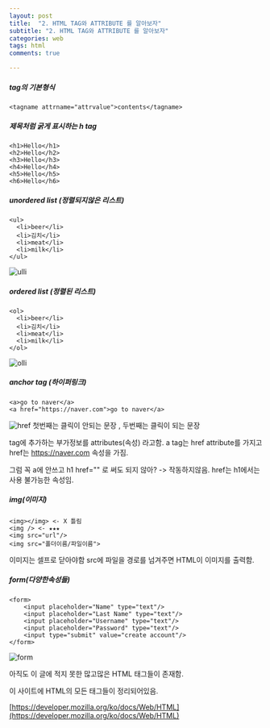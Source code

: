 ```yaml
---
layout: post
title:  "2. HTML TAG와 ATTRIBUTE 를 알아보자"
subtitle: "2. HTML TAG와 ATTRIBUTE 를 알아보자"
categories: web
tags: html
comments: true

---
```


##### tag의 기본형식
```
<tagname attrname="attrvalue">contents</tagname>
```

##### 제목처럼 굵게 표시하는 h tag
```
<h1>Hello</h1>
<h2>Hello</h2>
<h3>Hello</h3>
<h4>Hello</h4>
<h5>Hello</h5>
<h6>Hello</h6>
```

##### unordered list (정렬되지않은 리스트)
```
<ul>
  <li>beer</li> 
  <li>김치</li>
  <li>meat</li>
  <li>milk</li>  
</ul>
```
![ulli](https://user-images.githubusercontent.com/56789064/87882503-45bb3780-ca3b-11ea-96e4-0abc72eb20ed.jpg)
##### ordered list (정렬된 리스트)
```
<ol>
  <li>beer</li> 
  <li>김치</li>
  <li>meat</li>
  <li>milk</li>  
</ol>
```
![olli](https://user-images.githubusercontent.com/56789064/87882538-7f8c3e00-ca3b-11ea-84bb-2ad9df9da4ac.jpg)
##### anchor tag (하이퍼링크)
```
<a>go to naver</a>
<a href="https://naver.com">go to naver</a>
```
![href](https://user-images.githubusercontent.com/56789064/87882673-a9923000-ca3c-11ea-9e7e-69125ac3c8d3.jpg)
첫번째는 클릭이 안되는 문장 , 두번째는 클릭이 되는 문장

tag에 추가하는 부가정보를 attributes(속성) 라고함. a tag는 href attribute를 가지고 href는 https://naver.com 속성을 가짐.

그럼 꼭 a에 안쓰고 h1 href="" 로 써도 되지 않아? -> 작동하지않음. href는 h1에서는 사용 불가능한 속성임.

##### img(이미지)
```
<img></img> <- X 틀림
<img /> <- ★★★
<img src="url"/>
<img src="폴더이름/파일이름">
```
이미지는 셀프로 닫아야함 src에 파일을 경로를 넘겨주면 HTML이 이미지를 출력함.
##### form(다양한속성들)
```
<form>
	<input placeholder="Name" type="text"/>
	<input placeholder="Last Name" type="text"/>
	<input placeholder="Username" type="text"/>
	<input placeholder="Password" type="text"/>
	<input type="submit" value="create account"/>
</form>
```
![form](https://user-images.githubusercontent.com/56789064/87884010-3db4c500-ca46-11ea-913e-1c61ac6b2827.jpg)

아직도 이 글에 적지 못한 많고많은 HTML 태그들이 존재함.

이 사이트에 HTML의 모든 태그들이 정리되어있음.

[https://developer.mozilla.org/ko/docs/Web/HTML](https://developer.mozilla.org/ko/docs/Web/HTML)
